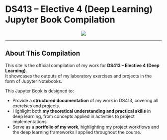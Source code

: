 # DS413 – Elective 4 (Deep Learning) Jupyter Book Compilation

<p align="center">
  <img src="https://imgur.com/a/AeyXoFM"/>
</p>

---


## **About This Compilation** 

This site is the official compilation of my work for **DS413 – Elective 4 (Deep Learning)**.  
It showcases the outputs of my laboratory exercises and projects in the form of Jupyter Notebooks.

This Jupyter Book is designed to:  
- Provide a **structured documentation** of my work in DS413, covering all exercises and projects.  
- Highlight both **my theoretical understanding and practical skills** in deep learning, from concepts applied in activities to project implementations.  
- Serve as a **portfolio of my work**, highlighting my project workflows and the deep learning frameworks I applied throughout the course.  


```{tableofcontents}
```
